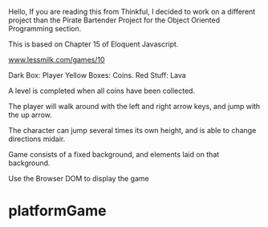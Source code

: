 Hello, If you are reading this from Thinkful, I decided to work on a different project than the
Pirate Bartender Project for the Object Oriented Programming section.

This is based on Chapter 15 of Eloquent Javascript.

www.lessmilk.com/games/10

Dark Box: Player
Yellow Boxes: Coins.
Red Stuff: Lava

A level is completed when all coins have been collected.

The player will walk around with the left and right arrow keys, and jump with the up arrow.

The character can jump several times its own height, and is able to change directions midair.

Game consists of a fixed background, and elements laid on that background.

Use the Browser DOM to display the game
# platformGame
